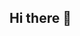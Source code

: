 ## Hi there 👋

<!--
**kkLuskasss/kkLuskasss** is a ✨ _special_ ✨ repository because its `README.md` (this file) appears on your GitHub profile.
- Atleta vôlei/futsal
- música (funk, trap, plug, drill, boombap,)
- 16y
- LaMelo Ball
- Neymar Jr
- ondulado
- SP
- solteiro
- Corinthians
